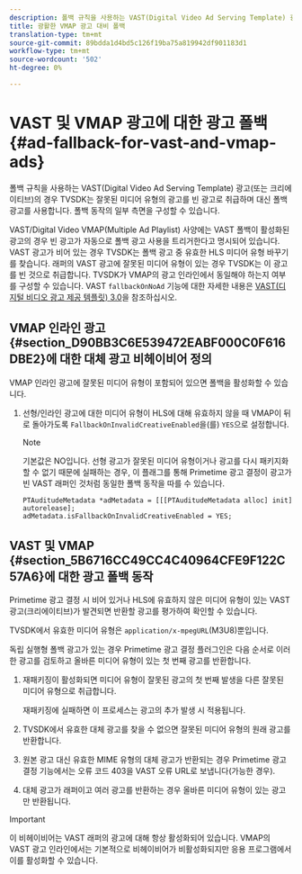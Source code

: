 ```yaml
---
description: 폴백 규칙을 사용하는 VAST(Digital Video Ad Serving Template) 광고(또는 크리에이티브)의 경우 TVSDK는 잘못된 미디어 유형의 광고를 빈 광고로 취급하며 대신 폴백 광고를 사용합니다. 폴백 동작의 일부 측면을 구성할 수 있습니다.
title: 광활한 VMAP 광고 대비 폴백
translation-type: tm+mt
source-git-commit: 89bdda1d4bd5c126f19ba75a819942df901183d1
workflow-type: tm+mt
source-wordcount: '502'
ht-degree: 0%

---
```



# VAST 및 VMAP 광고에 대한 광고 폴백 {#ad-fallback-for-vast-and-vmap-ads}

폴백 규칙을 사용하는 VAST(Digital Video Ad Serving Template) 광고(또는 크리에이티브)의 경우 TVSDK는 잘못된 미디어 유형의 광고를 빈 광고로 취급하며 대신 폴백 광고를 사용합니다. 폴백 동작의 일부 측면을 구성할 수 있습니다.

VAST/Digital Video VMAP(Multiple Ad Playlist) 사양에는 VAST 폴백이 활성화된 광고의 경우 빈 광고가 자동으로 폴백 광고 사용을 트리거한다고 명시되어 있습니다. VAST 광고가 비어 있는 경우 TVSDK는 폴백 광고 중 유효한 HLS 미디어 유형 바꾸기를 찾습니다. 래퍼의 VAST 광고에 잘못된 미디어 유형이 있는 경우 TVSDK는 이 광고를 빈 것으로 취급합니다. TVSDK가 VMAP의 광고 인라인에서 동일해야 하는지 여부를 구성할 수 있습니다. VAST `fallbackOnNoAd` 기능에 대한 자세한 내용은 [VAST(디지털 비디오 광고 제공 템플릿) 3.0](https://www.iab.net/guidelines/508676/digitalvideo/vsuite/vast)을 참조하십시오.

## VMAP 인라인 광고 {#section_D90BB3C6E539472EABF000C0F616DBE2}에 대한 대체 광고 비헤이비어 정의

VMAP 인라인 광고에 잘못된 미디어 유형이 포함되어 있으면 폴백을 활성화할 수 있습니다.

1. 선형/인라인 광고에 대한 미디어 유형이 HLS에 대해 유효하지 않을 때 VMAP이 뒤로 돌아가도록 `FallbackOnInvalidCreativeEnabled`을(를) `YES`으로 설정합니다.

   >[!NOTE]
   >
   >기본값은 NO입니다. 선형 광고가 잘못된 미디어 유형이거나 광고를 다시 패키지화할 수 없기 때문에 실패하는 경우, 이 플래그를 통해 Primetime 광고 결정이 광고가 빈 VAST 래퍼인 것처럼 동일한 폴백 동작을 따를 수 있습니다.

   ```
   PTAuditudeMetadata *adMetadata = [[[PTAuditudeMetadata alloc] init] autorelease]; 
   adMetadata.isFallbackOnInvalidCreativeEnabled = YES;
   ```

## VAST 및 VMAP {#section_5B6716CC49CC4C40964CFE9F122C57A6}에 대한 광고 폴백 동작

Primetime 광고 결정 시 비어 있거나 HLS에 유효하지 않은 미디어 유형이 있는 VAST 광고(크리에이티브)가 발견되면 반환할 광고를 평가하여 확인할 수 있습니다.

TVSDK에서 유효한 미디어 유형은 `application/x-mpegURL`(M3U8)뿐입니다.

독립 실행형 폴백 광고가 있는 경우 Primetime 광고 결정 플러그인은 다음 순서로 이러한 광고를 검토하고 올바른 미디어 유형이 있는 첫 번째 광고를 반환합니다.

1. 재패키징이 활성화되면 미디어 유형이 잘못된 광고의 첫 번째 발생을 다른 잘못된 미디어 유형으로 취급합니다.

   재패키징에 실패하면 이 프로세스는 광고의 추가 발생 시 적용됩니다.
1. TVSDK에서 유효한 대체 광고를 찾을 수 없으면 잘못된 미디어 유형의 원래 광고를 반환합니다.
1. 원본 광고 대신 유효한 MIME 유형의 대체 광고가 반환되는 경우 Primetime 광고 결정 기능에서는 오류 코드 403을 VAST 오류 URL로 보냅니다(가능한 경우).
1. 대체 광고가 래퍼이고 여러 광고를 반환하는 경우 올바른 미디어 유형이 있는 광고만 반환됩니다.

>[!IMPORTANT]
>
>이 비헤이비어는 VAST 래퍼의 광고에 대해 항상 활성화되어 있습니다. VMAP의 VAST 광고 인라인에서는 기본적으로 비헤이비어가 비활성화되지만 응용 프로그램에서 이를 활성화할 수 있습니다.